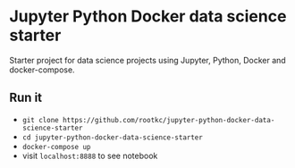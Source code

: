 # Jupyter Python Docker data science starter

Starter project for data science projects using Jupyter, Python, Docker and docker-compose.

## Run it

- `git clone https://github.com/rootkc/jupyter-python-docker-data-science-starter`
- `cd jupyter-python-docker-data-science-starter`
- `docker-compose up`
- visit `localhost:8888` to see notebook
